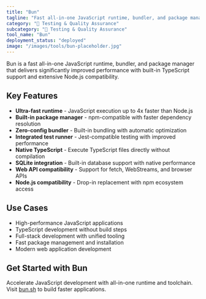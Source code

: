 ```yaml
---
title: "Bun"
tagline: "Fast all-in-one JavaScript runtime, bundler, and package manager"
category: "🧪 Testing & Quality Assurance"
subcategory: "🧪 Testing & Quality Assurance"
tool_name: "Bun"
deployment_status: "deployed"
image: "/images/tools/bun-placeholder.jpg"
---
```

Bun is a fast all-in-one JavaScript runtime, bundler, and package manager that delivers significantly improved performance with built-in TypeScript support and extensive Node.js compatibility.

## Key Features

- **Ultra-fast runtime** - JavaScript execution up to 4x faster than Node.js
- **Built-in package manager** - npm-compatible with faster dependency resolution
- **Zero-config bundler** - Built-in bundling with automatic optimization
- **Integrated test runner** - Jest-compatible testing with improved performance
- **Native TypeScript** - Execute TypeScript files directly without compilation
- **SQLite integration** - Built-in database support with native performance
- **Web API compatibility** - Support for fetch, WebStreams, and browser APIs
- **Node.js compatibility** - Drop-in replacement with npm ecosystem access

## Use Cases

- High-performance JavaScript applications
- TypeScript development without build steps
- Full-stack development with unified tooling
- Fast package management and installation
- Modern web application development

## Get Started with Bun

Accelerate JavaScript development with all-in-one runtime and toolchain. Visit [bun.sh](https://bun.sh) to build faster applications.